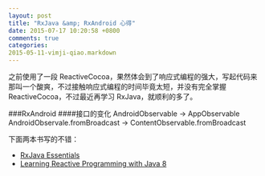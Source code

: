 ```yaml
---
layout: post
title: "RxJava &amp; RxAndroid 心得"
date: 2015-07-17 10:20:58 +0800
comments: true
categories: 
2015-05-11-vimji-qiao.markdown
---
```

之前使用了一段 ReactiveCocoa，果然体会到了响应式编程的强大，写起代码来那叫一个酸爽，不过接触响应式编程的时间毕竟太短，并没有完全掌握 ReactiveCocoa，不过最近再学习 RxJava，就顺利的多了。


###RxAndroid
####接口的变化
AndroidObservable -> AppObservable
AndroidObservale.fromBroadcast -> 
ContentObservable.fromBroadcast 


下面两本书写的不错：

- [RxJava Essentials]()
- [Learning Reactive Programming with Java 8]()